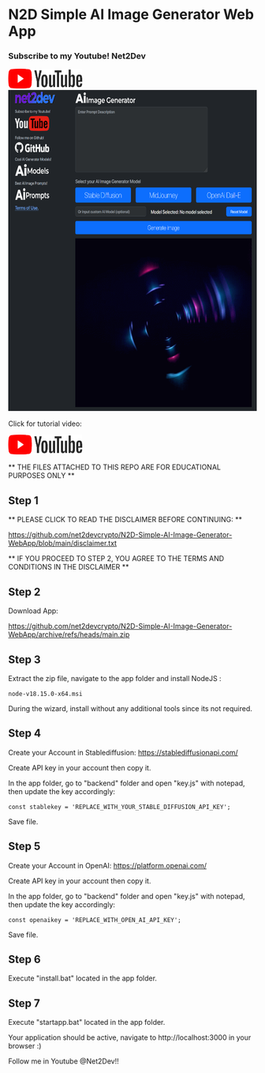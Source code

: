 # N2D Simple AI Image Generator Web App

<h3>Subscribe to my Youtube! Net2Dev</h3>
<a href="http://youtube.net2dev.io" target="_blank"><img src="https://github.com/net2devcrypto/misc/blob/main/ytlogo2.png" width="150" height="40"></a>

<img src="https://raw.githubusercontent.com/net2devcrypto/misc/main/app.png" width="650" height="650">


Click for tutorial video:

<a href="https://youtu.be/YSsW5NMkCVo" target="_blank"><img src="https://github.com/net2devcrypto/misc/blob/main/ytlogo2.png" width="150" height="40"></a> 


** THE FILES ATTACHED TO THIS REPO ARE FOR EDUCATIONAL PURPOSES ONLY **

## Step 1

** PLEASE CLICK TO READ THE DISCLAIMER BEFORE CONTINUING: **

https://github.com/net2devcrypto/N2D-Simple-AI-Image-Generator-WebApp/blob/main/disclaimer.txt

** IF YOU PROCEED TO STEP 2, YOU AGREE TO THE TERMS AND CONDITIONS IN THE DISCLAIMER **

## Step 2

Download App: 

https://github.com/net2devcrypto/N2D-Simple-AI-Image-Generator-WebApp/archive/refs/heads/main.zip

## Step 3

Extract the zip file, navigate to the app folder and install NodeJS :

```shell
node-v18.15.0-x64.msi
```

During the wizard, install without any additional tools since its not required.

## Step 4

Create your Account in Stablediffusion: https://stablediffusionapi.com/

Create API key in your account then copy it.

In the app folder, go to "backend" folder and open "key.js" with notepad, then update the key accordingly:

```shell
const stablekey = 'REPLACE_WITH_YOUR_STABLE_DIFFUSION_API_KEY';
```

Save file.

## Step 5

Create your Account in OpenAI: https://platform.openai.com/

Create API key in your account then copy it.

In the app folder, go to "backend" folder and open "key.js" with notepad, then update the key accordingly:

```shell
const openaikey = 'REPLACE_WITH_OPEN_AI_API_KEY';
```

Save file.

## Step 6

Execute "install.bat" located in the app folder.

## Step 7

Execute "startapp.bat" located in the app folder.

Your application should be active, navigate to http://localhost:3000 in your browser :)


Follow me in Youtube @Net2Dev!!
